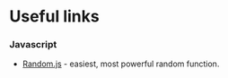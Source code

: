 # Useful links
### Javascript
* [Random.js](https://github.com/nastyox/Rando.js) -  easiest, most powerful random function.